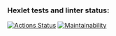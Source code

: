 ### Hexlet tests and linter status:

[![Actions Status](https://github.com/EduardFR/frontend-project-44/workflows/hexlet-check/badge.svg)](https://github.com/EduardFR/frontend-project-44/actions)
[![Maintainability](https://api.codeclimate.com/v1/badges/d41c4234f939448c6d0d/maintainability)](https://codeclimate.com/github/EduardFR/frontend-project-44/maintainability)
